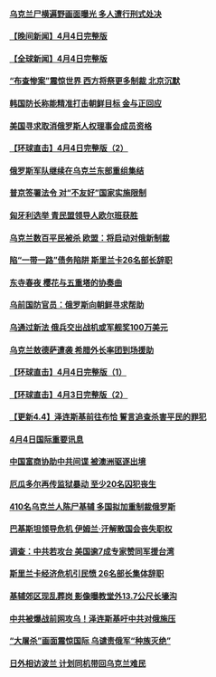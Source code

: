 #### [乌克兰尸横遍野画面曝光 多人遭行刑式处决](../pages/prog202/a103392106.md) 
#### [【晚间新闻】4月4日完整版](../pages/prog202/a103392065.md) 
#### [【全球新闻】4月4日完整版](../pages/prog202/a103391941.md) 
#### [“布查惨案”震惊世界 西方将祭更多制裁 北京沉默](../pages/prog202/a103391991.md) 
#### [韩国防长称能精准打击朝鲜目标 金与正回应](../pages/prog202/a103391688.md) 
#### [美国寻求取消俄罗斯人权理事会成员资格](../pages/prog202/a103391891.md) 
#### [【环球直击】4月4日完整版（2）](../pages/prog202/a103391799.md) 
#### [俄罗斯军队继续在乌克兰东部重组集结](../pages/prog202/a103391865.md) 
#### [普京签署法令 对“不友好”国家实施限制](../pages/prog202/a103391849.md) 
#### [匈牙利选举 青民盟领导人欧尔班获胜](../pages/prog202/a103391835.md) 
#### [乌克兰数百平民被杀 欧盟：将启动对俄新制裁](../pages/prog202/a103391759.md) 
#### [陷“一带一路”债务陷阱 斯里兰卡26名部长辞职](../pages/prog202/a103391725.md) 
#### [东寺春夜 樱花与五重塔的协奏曲](../pages/prog202/a103391604.md) 
#### [乌前国防官员：俄罗斯向朝鲜寻求帮助](../pages/prog202/a103391516.md) 
#### [乌通过新法 俄兵交出战机或军舰奖100万美元](../pages/prog202/a103391509.md) 
#### [乌克兰敖德萨遭袭 希腊外长率团到场援助](../pages/prog202/a103391496.md) 
#### [【环球直击】4月4日完整版（1）](../pages/prog202/a103391464.md) 
#### [【环球直击】4月3日完整版（2）](../pages/prog202/a103391088.md) 
#### [【更新4.4】泽连斯基前往布恰 誓言追查杀害平民的罪犯](../pages/prog202/a103391371.md) 
#### [4月4日国际重要讯息](../pages/prog202/a103391402.md) 
#### [中国富商协助中共间谍 被澳洲驱逐出境](../pages/prog202/a103391395.md) 
#### [厄瓜多尔再传监狱暴动 至少20名囚犯丧生](../pages/prog202/a103391386.md) 
#### [410名乌克兰人陈尸基辅 多国拟加重制裁俄罗斯](../pages/prog202/a103391346.md) 
#### [巴基斯坦领导危机 伊姆兰·汗解散国会丧失职权](../pages/prog202/a103391333.md) 
#### [调查：中共若攻台 美国逾7成专家赞同军援台湾](../pages/prog202/a103391302.md) 
#### [斯里兰卡经济危机引民愤 26名部长集体辞职](../pages/prog202/a103391318.md) 
#### [基辅郊区现乱葬岗 影像曝教堂外13.7公尺长壕沟](../pages/prog202/a103391296.md) 
#### [中共被爆战前网攻乌！泽连斯基吁中共对俄施压](../pages/prog202/a103391050.md) 
#### [“大屠杀”画面震惊国际 乌谴责俄军“种族灭绝”](../pages/prog202/a103391077.md) 
#### [日外相访波兰 计划同机带回乌克兰难民](../pages/prog202/a103391053.md) 
